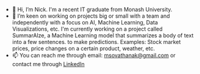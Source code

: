 - 👋 Hi, I’m Nick. I'm a recent IT graduate from Monash University.
- 💞️ I’m keen on working on projects  big or small with a team and independently with a focus on AI, Machine Learning, Data Visualizations, etc. I'm currently working on a project called SummarAIze, a Machine Learning model that summarizes a body of text into a few sentences. 
to make predictions. Examples: Stock market prices, price changes on a certain product, weather, etc.
- 📫 You can reach me through email: msovathanak@gmail.com or contact me through [LinkedIn](https://www.linkedin.com/in/sovathanak-meas-428140157/)


